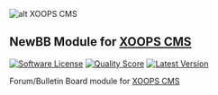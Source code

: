 ![alt XOOPS CMS](http://xoops.org/themes/wox/images/logo.png)
## NewBB Module for [XOOPS CMS](https://xoops.org)
[![Software License](https://img.shields.io/badge/license-GPL-brightgreen.svg?style=flat)](LICENSE) 
[![Quality Score](https://img.shields.io/scrutinizer/g/mambax7/newbb.svg?style=flat)](https://scrutinizer-ci.com/g/mambax7/newbb/?branch=master)
[![Latest Version](https://img.shields.io/github/release/XOOPS/XoopsCore.svg?style=flat)](https://github.com/XoopsModules25x/newbb/releases)

Forum/Bulletin Board module for [XOOPS CMS](https://xoops.org)
